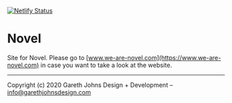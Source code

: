 [![Netlify Status](https://api.netlify.com/api/v1/badges/68a59d1a-d216-4ab1-a41c-7fac63d50646/deploy-status)](https://app.netlify.com/sites/thisisnovel/deploys)

# Novel

Site for Novel. Please go to [www.we-are-novel.com](https://www.we-are-novel.com) in case you want to take a look at the website.

* * *

Copyright (c) 2020 Gareth Johns Design + Development – info@garethjohnsdesign.com